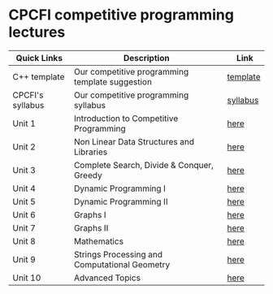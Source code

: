 # CPCFI competitive programming lectures

| Quick Links | Description | Link |
| ----------- | ----------- | ---- |
| C++ template  | Our competitive programming template suggestion | [template](https://github.com/CPCFI-org/lectures/blob/main/cpcfi_template.cpp) |
| CPCFI's syllabus  | Our competitive programming syllabus  | [syllabus](https://github.com/CPCFI-org/lectures/blob/main/CPCFI%20-%20Syllabus.pdf) |
| Unit 1  | Introduction to Competitive Programming  | [here](https://github.com/CPCFI-org/lectures/tree/main/1-Introduction)  |
| Unit 2  | Non Linear Data Structures and Libraries  | [here](https://github.com/CPCFI-org/lectures/tree/main/2-Non-linear-data-structures)  |
| Unit 3  | Complete Search, Divide & Conquer, Greedy  | [here](https://github.com/CPCFI-org/lectures/tree/main/3-CS-DQ-Greedy)  |
| Unit 4  | Dynamic Programming I  | [here](https://github.com/CPCFI-org/lectures/tree/main/4-Dynamic-Programming-I)  |
| Unit 5  | Dynamic Programming II  | [here](https://github.com/CPCFI-org/lectures/tree/main/5-Dynamic-Programming-II)  |
| Unit 6  | Graphs I  | [here](https://github.com/CPCFI-org/lectures/tree/main/6-Graphs-I)  |
| Unit 7  | Graphs II  | [here](https://github.com/CPCFI-org/lectures/tree/main/7-Graphs-II)  |
| Unit 8  | Mathematics  | [here](https://github.com/CPCFI-org/lectures/tree/main/8-Mathematics)  |
| Unit 9  | Strings Processing and Computational Geometry  | [here](https://github.com/CPCFI-org/lectures/tree/main/9-String-Processing-And-Computational-Geometry)  |
| Unit 10 | Advanced Topics  | [here](https://github.com/CPCFI-org/lectures/tree/main/10-Advanced-Topics)  |
